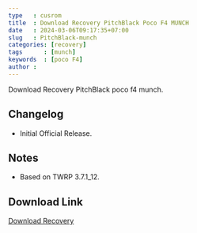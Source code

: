 ```yaml
---
type   : cusrom
title  : Download Recovery PitchBlack Poco F4 MUNCH
date   : 2024-03-06T09:17:35+07:00
slug   : PitchBlack-munch
categories: [recovery]
tags      : [munch]
keywords  : [poco F4]
author : 
---
```


Download Recovery PitchBlack poco f4 munch.

## Changelog
- Initial Official Release.

## Notes
- Based on TWRP 3.7.1_12.

## Download Link
[Download Recovery](https://pitchblackrecovery.com/munch)

